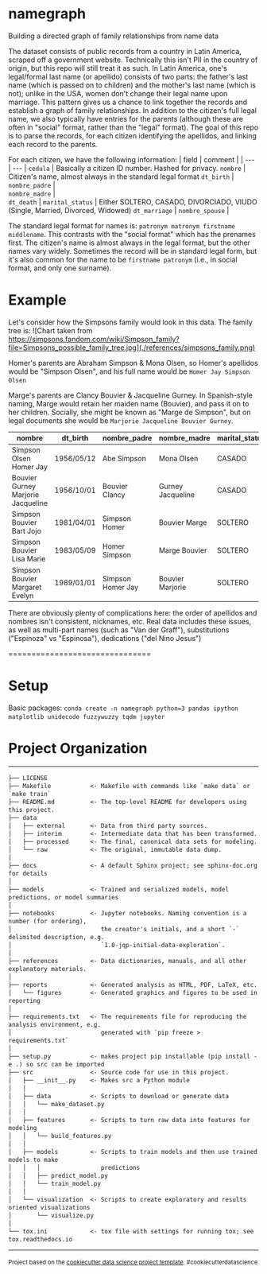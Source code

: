 namegraph
==============================

Building a directed graph of family relationships from name data

The dataset consists of public records from a country in Latin America, scraped off a government website.  Technically this isn't PII in the country of origin, but this repo will still treat it as such.  In Latin America, one's legal/formal last name (or apellido) consists of two parts: the father's last name (which is passed on to children) and the mother's last name (which is not); unlike in the USA, women don't change their legal name upon marriage.  This pattern gives us a chance to link together the records and establish a graph of family relationships.  In addition to the citizen's full legal name, we also typically have entries for the parents (although these are often in "social" format, rather than the "legal" format).  The goal of this repo is to parse the records, for each citizen identifying the apellidos, and linking each record to the parents.

For each citizen, we have the following information:
| field	|	comment	|
| ---	|	---		|
`cedula`		|	Basically a citizen ID number.  Hashed for privacy.
`nombre`		|	Citizen's name, almost always in the standard legal format
`dt_birth`	|	
`nombre_padre`	|	
`nombre_madre`	|	
`dt_death`		|
`marital_status`	|	Either SOLTERO, CASADO, DIVORCIADO, VIUDO (Single, Married, Divorced, Widowed)
`dt_marriage`		|
`nombre_spouse`	|

The standard legal format for names is: `patronym matronym firstname middlename`.  This contrasts with the "social format" which has the prenames first.  The citizen's name is almost always in the legal format, but the other names vary widely.  Sometimes the record will be in standard legal form, but it's also common for the name to be `firstname patronym` (i.e., in social format, and only one surname).


# Example
Let's consider how the Simpsons family would look in this data.  The family tree is: ![Chart taken from https://simpsons.fandom.com/wiki/Simpson_family?file=Simpsons_possible_family_tree.jpg](./references/simpsons_family.png)

Homer's parents are Abraham Simpson & Mona Olsen, so Homer's apellidos would be "Simpson Olsen", and his full name would be `Homer Jay Simpson Olsen`

Marge's parents are Clancy Bouvier & Jacqueline Gurney.  In Spanish-style naming, Marge would retain her maiden name (Bouvier), and pass it on to her children.  Socially, she might be known as "Marge de Simpson", but on legal documents she would be `Marjorie Jacqueline Bouvier Gurney`.

|nombre	|	dt_birth	|	nombre_padre	|	nombre_madre	|	marital_status	|	dt_marriage	|	nombre_spouse |
| ---	| ---	|	---						| ---				|	---				|	---			|	---	|
Simpson Olsen Homer Jay	|	1956/05/12	| Abe Simpson	|	Mona Olsen	|	CASADO	|	1981/09/29	|	Marge Bouvier
Bouvier Gurney Marjorie Jacqueline	|	1956/10/01	| Bouvier Clancy	|	Gurney Jacqueline	|	CASADO	|	1981/09/29	|	Simpson Homer
Simpson Bouvier	Bart Jojo |	1981/04/01	|	Simpson Homer	| Bouvier Marge	|	SOLTERO
Simpson Bouvier Lisa Marie| 1983/05/09	|	Homer Simpson	| Marge Bouvier	|	SOLTERO
Simpson Bouvier Margaret Evelyn	|	1989/01/01	| Simpson Homer Jay	|	Bouvier Marjorie	| SOLTERO

There are obviously plenty of complications here: the order of apellidos and nombres isn't consistent, nicknames, etc.  Real data includes these issues, as well as multi-part names (such as "Van der Graff"), substitutions ("Espinoza" vs "Espinosa"), dedications ("del Nino Jesus")


===============================

# Setup
Basic packages:
`conda create -n namegraph python=3 pandas ipython matplotlib unidecode fuzzywuzzy tqdm jupyter`


# Project Organization
------------

    ├── LICENSE
    ├── Makefile           <- Makefile with commands like `make data` or `make train`
    ├── README.md          <- The top-level README for developers using this project.
    ├── data
    │   ├── external       <- Data from third party sources.
    │   ├── interim        <- Intermediate data that has been transformed.
    │   ├── processed      <- The final, canonical data sets for modeling.
    │   └── raw            <- The original, immutable data dump.
    │
    ├── docs               <- A default Sphinx project; see sphinx-doc.org for details
    │
    ├── models             <- Trained and serialized models, model predictions, or model summaries
    │
    ├── notebooks          <- Jupyter notebooks. Naming convention is a number (for ordering),
    │                         the creator's initials, and a short `-` delimited description, e.g.
    │                         `1.0-jqp-initial-data-exploration`.
    │
    ├── references         <- Data dictionaries, manuals, and all other explanatory materials.
    │
    ├── reports            <- Generated analysis as HTML, PDF, LaTeX, etc.
    │   └── figures        <- Generated graphics and figures to be used in reporting
    │
    ├── requirements.txt   <- The requirements file for reproducing the analysis environment, e.g.
    │                         generated with `pip freeze > requirements.txt`
    │
    ├── setup.py           <- makes project pip installable (pip install -e .) so src can be imported
    ├── src                <- Source code for use in this project.
    │   ├── __init__.py    <- Makes src a Python module
    │   │
    │   ├── data           <- Scripts to download or generate data
    │   │   └── make_dataset.py
    │   │
    │   ├── features       <- Scripts to turn raw data into features for modeling
    │   │   └── build_features.py
    │   │
    │   ├── models         <- Scripts to train models and then use trained models to make
    │   │   │                 predictions
    │   │   ├── predict_model.py
    │   │   └── train_model.py
    │   │
    │   └── visualization  <- Scripts to create exploratory and results oriented visualizations
    │       └── visualize.py
    │
    └── tox.ini            <- tox file with settings for running tox; see tox.readthedocs.io


--------

<p><small>Project based on the <a target="_blank" href="https://drivendata.github.io/cookiecutter-data-science/">cookiecutter data science project template</a>. #cookiecutterdatascience</small></p>
